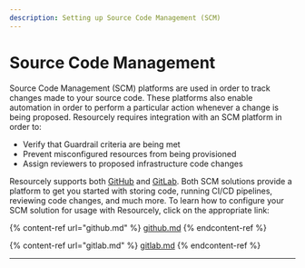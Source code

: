 ```yaml
---
description: Setting up Source Code Management (SCM)
---
```


# Source Code Management

Source Code Management (SCM) platforms are used in order to track changes made to your source code. These platforms also enable automation in order to perform a particular action whenever a change is being proposed. Resourcely requires integration with an SCM platform in order to:

* Verify that Guardrail criteria are being met
* Prevent misconfigured resources from being provisioned
* Assign reviewers to proposed infrastructure code changes

Resourcely supports both [GitHub](https://github.com/) and [GitLab](https://gitlab.com/). Both SCM solutions provide a platform to get you started with storing code, running CI/CD pipelines, reviewing code changes, and much more. To learn how to configure your SCM solution for usage with Resourcely, click on the appropriate link:

{% content-ref url="github.md" %}
[github.md](github.md)
{% endcontent-ref %}

{% content-ref url="gitlab.md" %}
[gitlab.md](gitlab.md)
{% endcontent-ref %}

***

